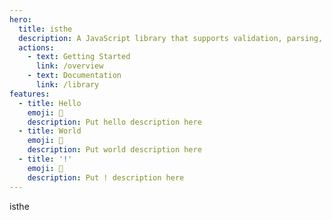 ```yaml
---
hero:
  title: isthe
  description: A JavaScript library that supports validation, parsing, and conversion of input data formats.
  actions:
    - text: Getting Started
      link: /overview
    - text: Documentation
      link: /library
features:
  - title: Hello
    emoji: 💎
    description: Put hello description here
  - title: World
    emoji: 🌈
    description: Put world description here
  - title: '!'
    emoji: 🚀
    description: Put ! description here
---
```


isthe

